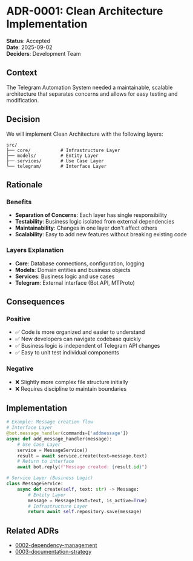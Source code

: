 # ADR-0001: Clean Architecture Implementation

**Status**: Accepted  
**Date**: 2025-09-02  
**Deciders**: Development Team

## Context

The Telegram Automation System needed a maintainable, scalable architecture that separates concerns and allows for easy testing and modification.

## Decision

We will implement Clean Architecture with the following layers:

```
src/
├── core/           # Infrastructure Layer
├── models/         # Entity Layer  
├── services/       # Use Case Layer
└── telegram/       # Interface Layer
```

## Rationale

### Benefits
- **Separation of Concerns**: Each layer has single responsibility
- **Testability**: Business logic isolated from external dependencies
- **Maintainability**: Changes in one layer don't affect others
- **Scalability**: Easy to add new features without breaking existing code

### Layers Explanation
- **Core**: Database connections, configuration, logging
- **Models**: Domain entities and business objects
- **Services**: Business logic and use cases
- **Telegram**: External interface (Bot API, MTProto)

## Consequences

### Positive
- ✅ Code is more organized and easier to understand
- ✅ New developers can navigate codebase quickly
- ✅ Business logic is independent of Telegram API changes
- ✅ Easy to unit test individual components

### Negative
- ❌ Slightly more complex file structure initially
- ❌ Requires discipline to maintain boundaries

## Implementation

```python
# Example: Message creation flow
# Interface Layer
@bot.message_handler(commands=['addmessage'])
async def add_message_handler(message):
    # Use Case Layer
    service = MessageService()
    result = await service.create(text=message.text)
    # Return to interface
    await bot.reply(f"Message created: {result.id}")

# Service Layer (Business Logic)
class MessageService:
    async def create(self, text: str) -> Message:
        # Entity Layer
        message = Message(text=text, is_active=True)
        # Infrastructure Layer
        return await self.repository.save(message)
```

## Related ADRs
- [0002-dependency-management](0002-dependency-management.md)
- [0003-documentation-strategy](0003-documentation-strategy.md)